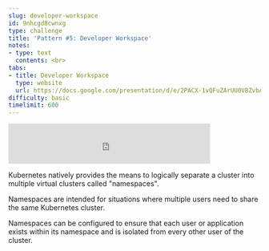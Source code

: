 ```yaml
---
slug: developer-workspace
id: 9nhcgd8cwnxg
type: challenge
title: 'Pattern #5: Developer Workspace'
notes:
- type: text
  contents: <br>
tabs:
- title: Developer Workspace
  type: website
  url: https://docs.google.com/presentation/d/e/2PACX-1vQFuZArUU0VBZvbANwFEOYqLOZ9qonbCZAfedesj87V3TbNA9f2Esltt1FYsWbxOA/embed?start=false&loop=false&delayms=3000
difficulty: basic
timelimit: 600
---
```


<iframe style="position: relative; height: 80px; width: 80%;" src="https://drive.google.com/file/d/1E9IV_gAB_nzkdCcH_tGwSqy9VwCbF1w4/preview" title="Mp3 player" frameborder="0" allow="accelerometer; autoplay; clipboard-write; encrypted-media; gyroscope; picture-in-picture" allowfullscreen></iframe>

Kubernetes natively provides the means to logically separate a cluster into multiple virtual clusters called "namespaces".

Namespaces are intended for situations where multiple users need to share the same Kubernetes cluster.

Namespaces can be configured to ensure that each user or application exists within its namespace and is isolated from every other user of the cluster.
